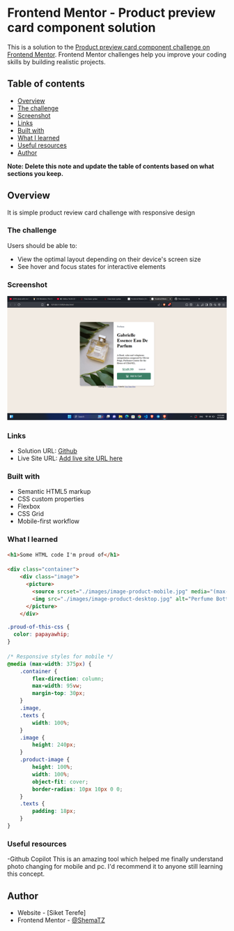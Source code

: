 # Frontend Mentor - Product preview card component solution

This is a solution to the [Product preview card component challenge on Frontend Mentor](https://www.frontendmentor.io/challenges/product-preview-card-component-GO7UmttRfa). Frontend Mentor challenges help you improve your coding skills by building realistic projects. 

## Table of contents

  - [Overview](#overview)
  - [The challenge](#the-challenge)
  - [Screenshot](#screenshot)
  - [Links](#links)
  - [Built with](#built-with)
  - [What I learned](#what-i-learned)
  - [Useful resources](#useful-resources)
  - [Author](#author)


**Note: Delete this note and update the table of contents based on what sections you keep.**

## Overview
It is simple product review card challenge with responsive design
### The challenge

Users should be able to:

- View the optimal layout depending on their device's screen size
- See hover and focus states for interactive elements

### Screenshot

![](screenshot.png)


### Links

- Solution URL: [Github](https://github.com/ShemaTZ/product-preview-card)
- Live Site URL: [Add live site URL here](https://vercel.com/shematzs-projects/product-preview-card)


### Built with

- Semantic HTML5 markup
- CSS custom properties
- Flexbox
- CSS Grid
- Mobile-first workflow


### What I learned


```html
<h1>Some HTML code I'm proud of</h1>

<div class="container">
    <div class="image">
      <picture>
        <source srcset="./images/image-product-mobile.jpg" media="(max-width: 600px)">
        <img src="./images/image-product-desktop.jpg" alt="Perfume Bottle" class="product-image">
      </picture>
    </div>
```
```css
.proud-of-this-css {
  color: papayawhip;
}

/* Responsive styles for mobile */
@media (max-width: 375px) {
    .container {
        flex-direction: column;
        max-width: 95vw;
        margin-top: 30px;
    }
    .image,
    .texts {
        width: 100%;
    }
    .image {
        height: 240px;
    }
    .product-image {
        height: 100%;
        width: 100%;
        object-fit: cover;
        border-radius: 10px 10px 0 0;
    }
    .texts {
        padding: 18px;
    }
}
```

### Useful resources

 -Github Copilot This is an amazing tool which helped me finally understand photo changing for mobile and pc. I'd recommend it to anyone still learning this concept.

## Author

- Website - [Siket Terefe]
- Frontend Mentor - [@ShemaTZ](https://www.frontendmentor.io/profile/ShemaTZ)
